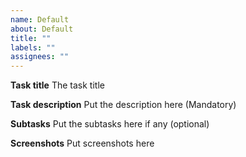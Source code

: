 ```yaml
---
name: Default
about: Default
title: ""
labels: ""
assignees: ""
---
```


**Task title** The task title

**Task description** Put the description here (Mandatory)

**Subtasks** Put the subtasks here if any (optional)

**Screenshots** Put screenshots here
